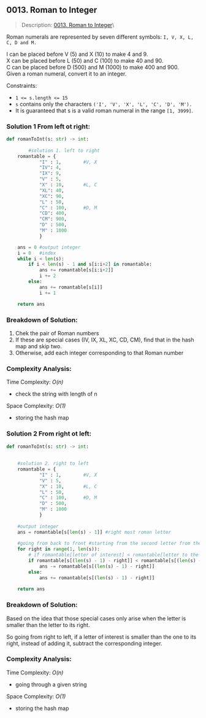 ## 0013. Roman to Integer

>Description: [0013. Roman to Integer](https://leetcode.com/problems/roman-to-integer/description/)\

Roman numerals are represented by seven different symbols: `I, V, X, L, C, D and M.`

I can be placed before V (5) and X (10) to make 4 and 9. \
X can be placed before L (50) and C (100) to make 40 and 90. \
C can be placed before D (500) and M (1000) to make 400 and 900.\
Given a roman numeral, convert it to an integer.

Constraints:

- <code>1 <= s.length <= 15</code> 
- `s` contains only the characters `('I', 'V', 'X', 'L', 'C', 'D', 'M').`
- It is guaranteed that s is a valid roman numeral in the range `[1, 3999]`.

### Solution 1  From left ot right: 

```python
def romanToInt(s: str) -> int:
        
        #solution 1. left to right
    romantable = {
            "I" : 1,        #V, X
            "IV": 4,
            "IX": 9,
            "V" : 5,
            "X" : 10,       #L, C
            "XL": 40,
            "XC": 90,
            "L" : 50,
            "C" : 100,      #D, M
            "CD": 400,
            "CM": 900,
            "D" : 500,
            "M" : 1000
            }

    ans = 0 #output integer
    i = 0   #index
    while i < len(s):
        if i < len(s) - 1 and s[i:i+2] in romantable:
            ans += romantable[s[i:i+2]]
            i += 2
        else:
            ans += romantable[s[i]]
            i += 1

    return ans
```
### Breakdown of Solution:

1. Chek the pair of Roman numbers
2. If these are special cases (IV, IX, XL, XC, CD, CM), find that in the hash map and skip two.
3. Otherwise, add each integer corresponding to that Roman number 

### Complexity Analysis:

Time Complexity: *O(n)*

- check the string with length of n

Space Complexity: *O(1)*

- storing the hash map



### Solution 2  From right ot left: 

```python
def romanToInt(s: str) -> int:
        
        
    #solution 2. right to left
    romantable = {
            "I" : 1,        #V, X
            "V" : 5,
            "X" : 10,       #L, C
            "L" : 50,
            "C" : 100,      #D, M
            "D" : 500,
            "M" : 1000
            }
    
    #output integer
    ans = romantable[s[len(s) - 1]] #right most roman letter
    
    #going from back to front #starting from the second letter from the right
    for right in range(1, len(s)):
        # if romantable[letter of interest] < romantable[letter to the right]
        if romantable[s[(len(s) - 1) - right]] < romantable[s[(len(s) - 1) - right + 1]]:
            ans -= romantable[s[(len(s) - 1) - right]]
        else:
            ans += romantable[s[(len(s) - 1) - right]]
    
    return ans
```
### Breakdown of Solution:

Based on the idea that those special cases only arise when the letter is smaller than the letter to its right.

So going from right to left, if a letter of interest is smaller than the one to its right, instead of adding it, subtract the corresponding integer.


### Complexity Analysis:

Time Complexity: *O(n)*

- going through a given string

Space Complexity: *O(1)*

- storing the hash map